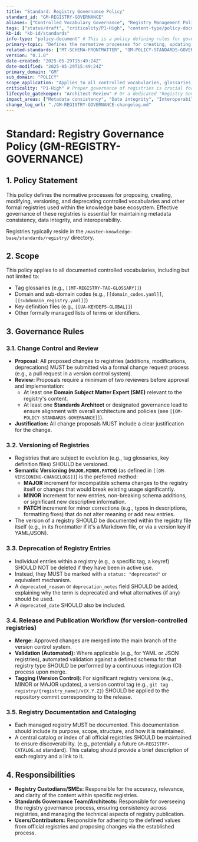 ```yaml
---
title: "Standard: Registry Governance Policy"
standard_id: "GM-REGISTRY-GOVERNANCE"
aliases: ["Controlled Vocabulary Governance", "Registry Management Policy"]
tags: ["status/draft", "criticality/P1-High", "content-type/policy-document", "topic/governance", "topic/registries", "topic/controlled-vocabularies", "kb-id/standards"]
kb-id: "kb-id/standards"
info-type: "policy-document" # This is a policy defining rules for governance
primary-topic: "Defines the normative processes for creating, updating, versioning, and managing controlled vocabularies and registries within the knowledge base ecosystem."
related-standards: ["MT-SCHEMA-FRONTMATTER", "OM-POLICY-STANDARDS-GOVERNANCE", "OM-VERSIONING-CHANGELOGS"]
version: "0.1.0"
date-created: "2025-05-29T15:49:24Z"
date-modified: "2025-05-29T15:49:24Z"
primary_domain: "GM"
sub_domain: "POLICY"
scope_application: "Applies to all controlled vocabularies, glossaries, and other formal registries managed within the `/master-knowledge-base/standards/registry/` directory and any other designated registry locations."
criticality: "P1-High" # Proper governance of registries is crucial for consistency.
lifecycle_gatekeeper: "Architect-Review" # Or a dedicated "Registry Governance Board"
impact_areas: ["Metadata consistency", "Data integrity", "Interoperability", "Automation", "Authoring experience"]
change_log_url: "./GM-REGISTRY-GOVERNANCE-changelog.md"
---
```


# Standard: Registry Governance Policy (GM-REGISTRY-GOVERNANCE)

## 1. Policy Statement

This policy defines the normative processes for proposing, creating, modifying, versioning, and deprecating controlled vocabularies and other formal registries used within the knowledge base ecosystem. Effective governance of these registries is essential for maintaining metadata consistency, data integrity, and interoperability.

Registries typically reside in the `/master-knowledge-base/standards/registry/` directory.

## 2. Scope

This policy applies to all documented controlled vocabularies, including but not limited to:
- Tag glossaries (e.g., `[[MT-REGISTRY-TAG-GLOSSARY]]`)
- Domain and sub-domain codes (e.g., `[[domain_codes.yaml]]`, `[[subdomain_registry.yaml]]`)
- Key definition files (e.g., `[[UA-KEYDEFS-GLOBAL]]`)
- Other formally managed lists of terms or identifiers.

## 3. Governance Rules

### 3.1. Change Control and Review
- **Proposal:** All proposed changes to registries (additions, modifications, deprecations) MUST be submitted via a formal change request process (e.g., a pull request in a version control system).
- **Review:** Proposals require a minimum of two reviewers before approval and implementation:
    - At least one **Domain Subject Matter Expert (SME)** relevant to the registry's content.
    - At least one **Standards Architect** or designated governance lead to ensure alignment with overall architecture and policies (see `[[OM-POLICY-STANDARDS-GOVERNANCE]]`).
- **Justification:** All change proposals MUST include a clear justification for the change.

### 3.2. Versioning of Registries
- Registries that are subject to evolution (e.g., tag glossaries, key definition files) SHOULD be versioned.
- **Semantic Versioning (`MAJOR.MINOR.PATCH`)** (as defined in `[[OM-VERSIONING-CHANGELOGS]]`) is the preferred method:
    - **MAJOR** increment for incompatible schema changes to the registry itself or changes that would break existing usage significantly.
    - **MINOR** increment for new entries, non-breaking schema additions, or significant new descriptive information.
    - **PATCH** increment for minor corrections (e.g., typos in descriptions, formatting fixes) that do not alter meaning or add new entries.
- The version of a registry SHOULD be documented within the registry file itself (e.g., in its frontmatter if it's a Markdown file, or via a version key if YAML/JSON).

### 3.3. Deprecation of Registry Entries
- Individual entries within a registry (e.g., a specific tag, a keyref) SHOULD NOT be deleted if they have been in active use.
- Instead, they MUST be marked with a `status: "deprecated"` or equivalent mechanism.
- A `deprecated_reason` or `deprecation_notes` field SHOULD be added, explaining why the term is deprecated and what alternatives (if any) should be used.
- A `deprecated_date` SHOULD also be included.

### 3.4. Release and Publication Workflow (for version-controlled registries)
- **Merge:** Approved changes are merged into the main branch of the version control system.
- **Validation (Automated):** Where applicable (e.g., for YAML or JSON registries), automated validation against a defined schema for that registry type SHOULD be performed by a continuous integration (CI) process upon merge.
- **Tagging (Version Control):** For significant registry versions (e.g., MINOR or MAJOR updates), a version control tag (e.g., `git tag registry/{registry_name}/v{X.Y.Z}`) SHOULD be applied to the repository commit corresponding to the release.

### 3.5. Registry Documentation and Cataloging
- Each managed registry MUST be documented. This documentation should include its purpose, scope, structure, and how it is maintained.
- A central catalog or index of all official registries SHOULD be maintained to ensure discoverability. (e.g., potentially a future `GM-REGISTRY-CATALOG.md` standard). This catalog should provide a brief description of each registry and a link to it.

## 4. Responsibilities
- **Registry Custodians/SMEs:** Responsible for the accuracy, relevance, and clarity of the content within specific registries.
- **Standards Governance Team/Architects:** Responsible for overseeing the registry governance process, ensuring consistency across registries, and managing the technical aspects of registry publication.
- **Users/Contributors:** Responsible for adhering to the defined values from official registries and proposing changes via the established process.
